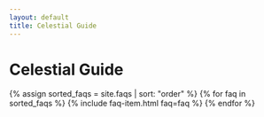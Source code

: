 ```yaml
---
layout: default
title: Celestial Guide
---
```


<h1>Celestial Guide</h1>
<div class="faq-container">
 {% assign sorted_faqs = site.faqs | sort: "order" %}
 {% for faq in sorted_faqs %}
   {% include faq-item.html faq=faq %}
 {% endfor %}
</div>

<script>
  const questions = document.querySelectorAll('.faq-question');

  questions.forEach(question => {
    question.addEventListener('click', () => {
      const item = question.parentElement;

      // Close all other items
      document.querySelectorAll('.faq-item').forEach(faq => {
        if (faq !== item) {
          faq.classList.remove('active');
        }
      });

      // Toggle clicked item
      item.classList.toggle('active');
    });
  });
</script>


